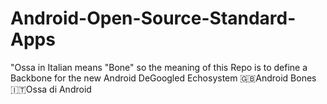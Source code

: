 # Android-Open-Source-Standard-Apps
"Ossa in Italian means "Bone"  so the meaning of this Repo is to define a Backbone for the new Android DeGoogled Echosystem  :gb:Android Bones :it:Ossa di Android
